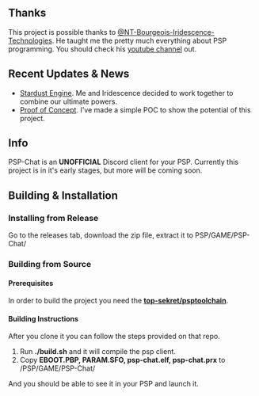 ## Thanks
 This project is possible thanks to [@NT-Bourgeois-Iridescence-Technologies](https://github.com/NT-Bourgeois-Iridescence-Technologies). He taught me the pretty much everything about PSP programming. You should check his [youtube channel](https://www.youtube.com/channel/UCSTmaB4YZmnyUSAoerATnsg) out.

## Recent Updates & News
- [Stardust Engine](https://youtu.be/bGMZ6UWHOd4). Me and Iridescence decided to work together to combine our ultimate powers.
- [Proof of Concept](https://www.youtube.com/watch?v=7BbF_-FT33I). I've made a simple POC to show the potential of this project. 

## Info
PSP-Chat is an **UNOFFICIAL** Discord client for your PSP. Currently this project is in it's early stages, but more will be coming soon.

## Building & Installation

### Installing from Release
Go to the releases tab, download the zip file, extract it to PSP/GAME/PSP-Chat/

### Building from Source

#### Prerequisites 
In order to build the project you need the [**top-sekret/psptoolchain**](https://github.com/top-sekret/psptoolchain).

#### Building Instructions
After you clone it you can follow the steps provided on that repo.

1. Run **./build.sh** and it will compile the psp client.
2. Copy **EBOOT.PBP, PARAM.SFO, psp-chat.elf, psp-chat.prx** to /PSP/GAME/PSP-Chat/

And you should be able to see it in your PSP and launch it.
 
